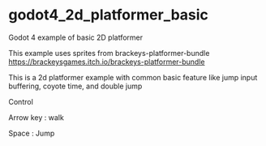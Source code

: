 # godot4_2d_platformer_basic
Godot 4 example of basic 2D platformer

This example uses sprites from brackeys-platformer-bundle
https://brackeysgames.itch.io/brackeys-platformer-bundle

This is a 2d platformer example with common basic feature like jump input buffering, coyote time, and double jump

Control


Arrow key : walk

Space : Jump